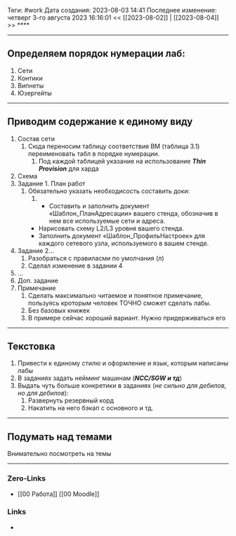 
Теги: #work
Дата создания: 2023-08-03 14:41 
Последнее изменение: четверг 3-го августа 2023 16:16:01
<< [[2023-08-02]] | [[2023-08-04]] >> ****
___
## Определяем порядок нумерации лаб:

1. Сети
2. Контики
3. Випнеты
4. Юзергейты
---
## Приводим содержание к единому виду
1. Состав сети
	1. Сюда переносим таблицу соответствия ВМ (таблица 3.1) переименовать табл в порядке нумерации.
		1. Под каждой таблицей указание на использование ***Thin Provision*** для харда
2. Схема
3. Задание 1. План работ
	1. Обязательно указать необходисость составить доки:
		1. - Составить и заполнить документ «Шаблон_ПланАдресации» вашего стенда, обозначив в нем все используемые сети и адреса.
		- Нарисовать схему L2/L3 уровня вашего стенда.
		- Заполнить документ «Шаблон_ПрофильНастроек» для каждого сетевого узла, используемого в вашем стенде.
4. Задание 2...
	1. Разобраться с правиласми по умолчания (л)
	2. Сделал изменение в задании 4
5. ...
6. Доп. задание
7. Примечание
	1. Сделать максимально читаемое и понятное примечание, пользуясь кроторым человек ТОЧНО сможет сделать лабы.
	2. Без базовых книжек
	3. В примере сейчас хороший вариант. Нужно придерживаться его
---
## Текстовка

1. Привести к единому стилю и оформление и язык, которым написаны лабы
2. В заданиях задать нейминг машинам (***NCC/SGW и тд***)
3. Выдать чуть больше конкретики в заданиях (*не сильно для дебилов, но для дебилов*):
	1. Развернуть резервный корд
	2. Накатить на него бэкап с основного и тд.

---
## Подумать над темами

Внимательно посмотреть на темы 
___
### Zero-Links
- [[00 Работа]] [[00 Moodle]]

### Links
- 
